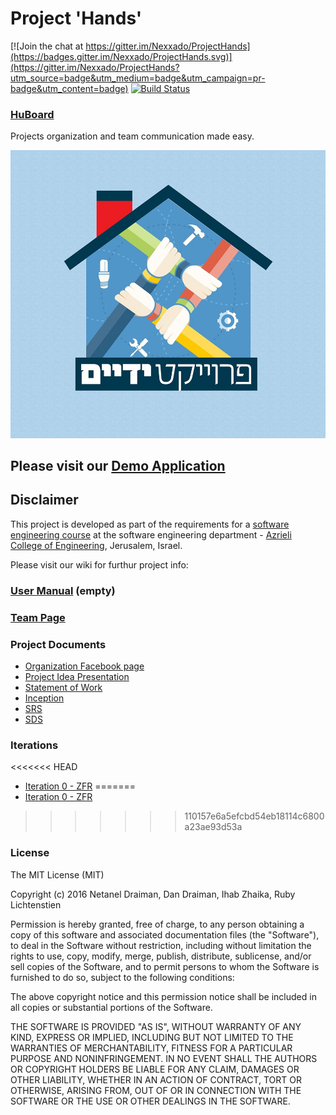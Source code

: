 # Project 'Hands'

[![Join the chat at https://gitter.im/Nexxado/ProjectHands](https://badges.gitter.im/Nexxado/ProjectHands.svg)](https://gitter.im/Nexxado/ProjectHands?utm_source=badge&utm_medium=badge&utm_campaign=pr-badge&utm_content=badge)
[![Build Status](https://travis-ci.org/Nexxado/ProjectHands.svg?branch=master)](https://travis-ci.org/Nexxado/ProjectHands)

### [HuBoard](https://huboard.com/Nexxado/ProjectHands/)

Projects organization and team communication made easy.

![project-logo](./documents/logo.jpg)

## Please visit our [Demo Application](http://project-hands.azurewebsites.net)

## Disclaimer
This project is developed as part of the requirements for a [software engineering course](https://github.com/jce-il/se-class/wiki) at the software engineering department - [Azrieli College of Engineering](http://www.jce.ac.il/), Jerusalem, Israel.

Please visit our wiki for furthur project info: 

### [User Manual](../../wiki/user-manual) (empty)

### [Team Page](../../wiki/team)

### Project Documents
* <a target="_blank" href="https://www.facebook.com/%D7%A4%D7%A8%D7%95%D7%99%D7%A7%D7%98-%D7%99%D7%93%D7%99%D7%99%D7%9D-1498261200461010">Organization Facebook page</a>
* [Project Idea Presentation](./documents/Project.Presentation.pptx)
* [Statement of Work](./documents/Statement.of.Work.pdf)
* [Inception](../../wiki/inception)
* [SRS](../../wiki/srs)
* [SDS](../../wiki/SDS)

### Iterations
<<<<<<< HEAD
* [Iteration 0 - ZFR](../../wiki/ZFR)
=======
* [Iteration 0 - ZFR](../../wiki/iterations/ZFR)
>>>>>>> 110157e6a5efcbd54eb18114c6800a23ae93d53a

### License
The MIT License (MIT)

Copyright (c) 2016 Netanel Draiman, Dan Draiman, Ihab Zhaika, Ruby Lichtenstien

Permission is hereby granted, free of charge, to any person obtaining a copy of this software and associated documentation files (the "Software"), to deal in the Software without restriction, including without limitation the rights to use, copy, modify, merge, publish, distribute, sublicense, and/or sell copies of the Software, and to permit persons to whom the Software is furnished to do so, subject to the following conditions:

The above copyright notice and this permission notice shall be included in all copies or substantial portions of the Software.

THE SOFTWARE IS PROVIDED "AS IS", WITHOUT WARRANTY OF ANY KIND, EXPRESS OR IMPLIED, INCLUDING BUT NOT LIMITED TO THE WARRANTIES OF MERCHANTABILITY, FITNESS FOR A PARTICULAR PURPOSE AND NONINFRINGEMENT. IN NO EVENT SHALL THE AUTHORS OR COPYRIGHT HOLDERS BE LIABLE FOR ANY CLAIM, DAMAGES OR OTHER LIABILITY, WHETHER IN AN ACTION OF CONTRACT, TORT OR OTHERWISE, ARISING FROM, OUT OF OR IN CONNECTION WITH THE SOFTWARE OR THE USE OR OTHER DEALINGS IN THE SOFTWARE.
